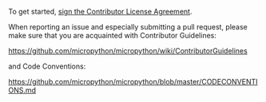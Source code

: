To get started, <a href="https://www.clahub.com/agreements/pycom/pycom-micropython">sign the Contributor License Agreement</a>.

When reporting an issue and especially submitting a pull request, please
make sure that you are acquainted with Contributor Guidelines:

https://github.com/micropython/micropython/wiki/ContributorGuidelines

and Code Conventions:

https://github.com/micropython/micropython/blob/master/CODECONVENTIONS.md
